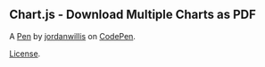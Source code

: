Chart.js - Download Multiple Charts as PDF
------------------------------------------


A [Pen](https://codepen.io/jordanwillis/pen/peqVOM) by [jordanwillis](https://codepen.io/jordanwillis) on [CodePen](https://codepen.io).

[License](https://codepen.io/jordanwillis/pen/peqVOM/license).
